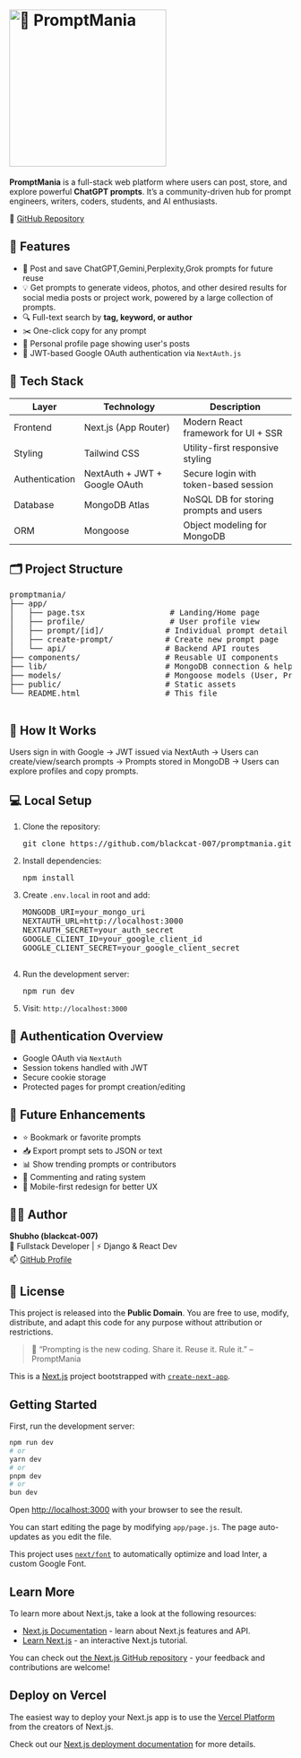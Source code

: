 
<h1>
  <img 
    src="https://res.cloudinary.com/ddcdrrav8/image/upload/v1758786565/Screenshot_2025-09-25_131603-Picsart-AiImageEnhancer_w6gdy8.png" 
    alt="🧠 PromptMania" 
    width="280"
  >
</h1>


  <p>
    <strong>PromptMania</strong> is a full-stack web platform where users can post, store, and explore powerful 
    <strong>ChatGPT prompts</strong>. It’s a community-driven hub for prompt engineers, writers, coders, students, and AI enthusiasts.
  </p>

  <p>🔗 <a href="https://github.com/blackcat-007/promptmania" target="_blank">GitHub Repository</a></p>

  <h2>🚀 Features</h2>
  <ul>
    <li>📌 Post and save ChatGPT,Gemini,Perplexity,Grok prompts for future reuse</li>
 <li>💡 Get prompts to generate videos, photos, and other desired results for social media posts or project work, powered by a large collection of prompts.</li>
    <li>🔍 Full-text search by <strong>tag, keyword, or author</strong></li>
    <li>✂️ One-click copy for any prompt</li>
    <li>👤 Personal profile page showing user's posts</li>
    <li>🔐 JWT-based Google OAuth authentication via <code>NextAuth.js</code></li>
  </ul>

  <h2>🧰 Tech Stack</h2>
  <table class="table">
    <thead>
      <tr>
        <th>Layer</th>
        <th>Technology</th>
        <th>Description</th>
      </tr>
    </thead>
    <tbody>
      <tr>
        <td>Frontend</td>
        <td>Next.js (App Router)</td>
        <td>Modern React framework for UI + SSR</td>
      </tr>
      <tr>
        <td>Styling</td>
        <td>Tailwind CSS</td>
        <td>Utility-first responsive styling</td>
      </tr>
      <tr>
        <td>Authentication</td>
        <td>NextAuth + JWT + Google OAuth</td>
        <td>Secure login with token-based session</td>
      </tr>
      <tr>
        <td>Database</td>
        <td>MongoDB Atlas</td>
        <td>NoSQL DB for storing prompts and users</td>
      </tr>
      <tr>
        <td>ORM</td>
        <td>Mongoose</td>
        <td>Object modeling for MongoDB</td>
      </tr>
    </tbody>
  </table>

  <h2>🗂 Project Structure</h2>
  <pre>
promptmania/
├── app/
│   ├── page.tsx                  # Landing/Home page
│   ├── profile/                  # User profile view
│   ├── prompt/[id]/             # Individual prompt detail view
│   ├── create-prompt/           # Create new prompt page
│   └── api/                     # Backend API routes
├── components/                  # Reusable UI components
├── lib/                         # MongoDB connection & helpers
├── models/                      # Mongoose models (User, Prompt)
├── public/                      # Static assets
└── README.html                  # This file
  </pre>

  <h2>🧪 How It Works</h2>
  <div class="highlight">
    Users sign in with Google → JWT issued via NextAuth → Users can create/view/search prompts → Prompts stored in MongoDB → Users can explore profiles and copy prompts.
  </div>

  <h2>💻 Local Setup</h2>
  <ol>
    <li>Clone the repository:
      <pre>git clone https://github.com/blackcat-007/promptmania.git</pre>
    </li>
    <li>Install dependencies:
      <pre>npm install</pre>
    </li>
    <li>Create <code>.env.local</code> in root and add:
      <pre>
MONGODB_URI=your_mongo_uri
NEXTAUTH_URL=http://localhost:3000
NEXTAUTH_SECRET=your_auth_secret
GOOGLE_CLIENT_ID=your_google_client_id
GOOGLE_CLIENT_SECRET=your_google_client_secret
      </pre>
    </li>
    <li>Run the development server:
      <pre>npm run dev</pre>
    </li>
    <li>Visit: <code>http://localhost:3000</code></li>
  </ol>

  <h2>🔐 Authentication Overview</h2>
  <ul>
    <li>Google OAuth via <code>NextAuth</code></li>
    <li>Session tokens handled with JWT</li>
    <li>Secure cookie storage</li>
    <li>Protected pages for prompt creation/editing</li>
  </ul>

  <h2>📌 Future Enhancements</h2>
  <ul>
    <li>⭐ Bookmark or favorite prompts</li>
    <li>📥 Export prompt sets to JSON or text</li>
    <li>📊 Show trending prompts or contributors</li>
    <li>💬 Commenting and rating system</li>
    <li>📱 Mobile-first redesign for better UX</li>
  </ul>

  <h2>🙋‍♂️ Author</h2>
  <p>
    <strong>Shubho (blackcat-007)</strong><br>
    🧠 Fullstack Developer | ⚡ Django & React Dev<br>
    📫 <a href="https://github.com/blackcat-007" target="_blank">GitHub Profile</a>
  </p>

  <h2>📜 License</h2>
  <p>
    This project is released into the <strong>Public Domain</strong>.  
    You are free to use, modify, distribute, and adapt this code for any purpose without attribution or restrictions.
  </p>

  <blockquote>
    💬 “Prompting is the new coding. Share it. Reuse it. Rule it.” – PromptMania
  </blockquote>

This is a [Next.js](https://nextjs.org/) project bootstrapped with [`create-next-app`](https://github.com/vercel/next.js/tree/canary/packages/create-next-app).

## Getting Started

First, run the development server:

```bash
npm run dev
# or
yarn dev
# or
pnpm dev
# or
bun dev
```

Open [http://localhost:3000](http://localhost:3000) with your browser to see the result.

You can start editing the page by modifying `app/page.js`. The page auto-updates as you edit the file.

This project uses [`next/font`](https://nextjs.org/docs/basic-features/font-optimization) to automatically optimize and load Inter, a custom Google Font.

## Learn More

To learn more about Next.js, take a look at the following resources:

- [Next.js Documentation](https://nextjs.org/docs) - learn about Next.js features and API.
- [Learn Next.js](https://nextjs.org/learn) - an interactive Next.js tutorial.

You can check out [the Next.js GitHub repository](https://github.com/vercel/next.js/) - your feedback and contributions are welcome!

## Deploy on Vercel

The easiest way to deploy your Next.js app is to use the [Vercel Platform](https://vercel.com/new?utm_medium=default-template&filter=next.js&utm_source=create-next-app&utm_campaign=create-next-app-readme) from the creators of Next.js.

Check out our [Next.js deployment documentation](https://nextjs.org/docs/deployment) for more details.
